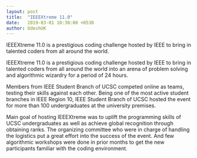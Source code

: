 ```yaml
---
layout: post
title:  "IEEEXtreme 11.0"
date:   2019-03-01 10:30:00 +0530
author: UdeshUK
---
```

IEEEXtreme 11.0 is a prestigious coding challenge hosted by IEEE to bring in talented coders from all around the world.

IEEEXtreme 11.0 is a prestigious coding challenge hosted by IEEE to bring in talented coders from all around the world into an arena of problem solving and algorithmic wizardry for a period of 24 hours.

Members from IEEE Student Branch of UCSC competed online as teams, testing their skills against each other. Being one of the most active student branches in IEEE Region 10, IEEE Student Branch of UCSC hosted the event for more than 100 undergraduates at the university premises.

Main goal of hosting IEEEXtreme was to uplift the programming skills of UCSC undergraduates as well as achieve global recognition through obtaining ranks. The organizing committee who were in charge of handling the logistics put a great effort into the success of the event. And few algorithmic workshops were done in prior months to get the new participants familiar with the coding environment.